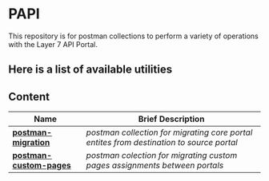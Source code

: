 # PAPI
This repository is for postman collections to perform a variety of operations with the Layer 7 API Portal. 

## Here is a list of available utilities
## Content

Name | Brief Description
----- | -----------------
[**postman-migration**](./postman-migration) | *postman collection for migrating core portal entites from destination to source portal*
[**postman-custom-pages**](./postman-custom-pages) | *postman colection for migrating custom pages assignments between portals*

